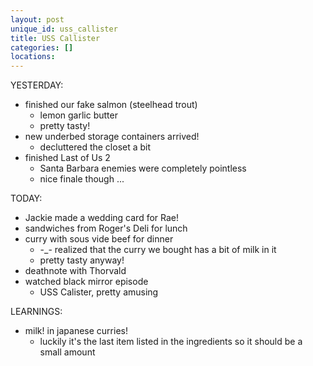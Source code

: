 ```yaml
---
layout: post
unique_id: uss_callister
title: USS Callister
categories: []
locations: 
---
```


YESTERDAY:
* finished our fake salmon (steelhead trout)
  * lemon garlic butter
  * pretty tasty!
* new underbed storage containers arrived!
  * decluttered the closet a bit
* finished Last of Us 2
  * Santa Barbara enemies were completely pointless
  * nice finale though ...

TODAY:
* Jackie made a wedding card for Rae!
* sandwiches from Roger's Deli for lunch
* curry with sous vide beef for dinner
  * -_- realized that the curry we bought has a bit of milk in it
  * pretty tasty anyway!
* deathnote with Thorvald
* watched black mirror episode
  * USS Calister, pretty amusing

LEARNINGS:
* milk! in japanese curries!
  * luckily it's the last item listed in the ingredients so it should be a small amount